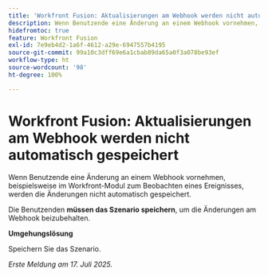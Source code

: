```yaml
---
title: 'Workfront Fusion: Aktualisierungen am Webhook werden nicht automatisch gespeichert'
description: Wenn Benutzende eine Änderung an einem Webhook vornehmen, beispielsweise im Workfront-Modul zum Beobachten eines Ereignisses, werden die Änderungen nicht automatisch gespeichert. Die Benutzenden müssen das Szenario speichern, um die Änderungen am Webhook beizubehalten.
hidefromtoc: true
feature: Workfront Fusion
exl-id: 7e9eb4d2-1a6f-4612-a29e-6947557b4195
source-git-commit: 99a10c3dff69e6a1cbab89da65a0f3a078be93ef
workflow-type: ht
source-wordcount: '98'
ht-degree: 100%

---
```


# Workfront Fusion: Aktualisierungen am Webhook werden nicht automatisch gespeichert

Wenn Benutzende eine Änderung an einem Webhook vornehmen, beispielsweise im Workfront-Modul zum Beobachten eines Ereignisses, werden die Änderungen nicht automatisch gespeichert.

Die Benutzenden **müssen das Szenario speichern**, um die Änderungen am Webhook beizubehalten.

**Umgehungslösung**

Speichern Sie das Szenario.

_Erste Meldung am 17. Juli 2025._
